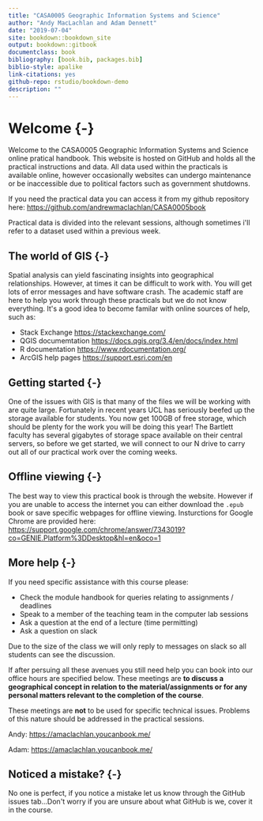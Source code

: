 ```yaml
--- 
title: "CASA0005 Geographic Information Systems and Science"
author: "Andy MacLachlan and Adam Dennett"
date: "2019-07-04"
site: bookdown::bookdown_site
output: bookdown::gitbook
documentclass: book
bibliography: [book.bib, packages.bib]
biblio-style: apalike
link-citations: yes
github-repo: rstudio/bookdown-demo
description: ""
---
```


# Welcome {-}

Welcome to the CASA0005 Geographic Information Systems and Science online pratical handbook. This website is hosted on GitHub and holds all the practical instructions and data. All data used within the practicals is available online, however occasionally websites can undergo maintenance or be inaccessible due to political factors such as government shutdowns.  

If you need the practical data you can access it from my github repository here: https://github.com/andrewmaclachlan/CASA0005book

Practical data is divided into the relevant sessions, although sometimes i'll refer to a dataset used within a previous week. 

## The world of GIS {-}

Spatial analysis can yield fascinating insights into geographical relationships. However, at times it can be difficult to work with. You will get lots of error messages and have software crash. The academic staff are here to help you work through these practicals but we do not know everything. It's a good idea to become familar with online sources of help, such as:

* Stack Exchange https://stackexchange.com/
* QGIS documemtation https://docs.qgis.org/3.4/en/docs/index.html
* R documentation https://www.rdocumentation.org/
* ArcGIS help pages https://support.esri.com/en

## Getting started {-}

One of the issues with GIS is that many of the files we will be working with are quite large. Fortunately in recent years UCL has seriously beefed up the storage available for students. You now get 100GB of free storage, which should be plenty for the work you will be doing this year! The Bartlett faculty has several gigabytes of storage space available on their central servers, so before we get started, we will connect to our N drive to carry out all of our practical work over the coming weeks. 

## Offline viewing {-}

The best way to view this practical book is through the website. However if you are unable to access the internet you can either download the ```.epub``` book or save specific webpages for offline viewing. Insturctions for Google Chrome are provided here: https://support.google.com/chrome/answer/7343019?co=GENIE.Platform%3DDesktop&hl=en&oco=1



## More help {-}

If you need specific assistance with this course please:
* Check the module handbook for queries relating to assignments / deadlines 
* Speak to a member of the teaching team in the computer lab sessions
* Ask a question at the end of a lecture (time permitting)
* Ask a question on slack

Due to the size of the class we will only reply to messages on slack so all students can see the discussion.

If after persuing all these avenues you still need help you can book into our office hours are specified below. These meetings are **to discuss a geographical concept in relation to the material/assignments or for any personal matters relevant to the completion of the course**. 

These meetings are **not** to be used for specific technical issues. Problems of this nature should be addressed in the practical sessions.

Andy: https://amaclachlan.youcanbook.me/ 

Adam: https://amaclachlan.youcanbook.me/ 

## Noticed a mistake? {-}

No one is perfect, if you notice a mistake let us know through the GitHub issues tab...Don't worry if you are unsure about what GitHub is we, cover it in the course.
